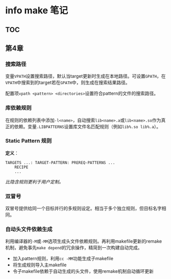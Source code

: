 # info make 笔记

## TOC

## 第4章

### 搜索路径

变量`VPATH`设置搜索路径，默认当target更新时生成在本地路径。可设置`GPATH`，在`VPATH`中搜索到的target若在`GPATH`中，则生成在搜索结果路径。

配置项`vpath <pattern> <directories>`设置符合pattern的文件的搜索路径。

### 库依赖规则

在规则的依赖列表中添加`-l<name>`，自动搜索`lib<name>.a`或`lib<name>.so`作为真正的依赖。变量`.LIBPATTERNS`设置库文件名匹配规则（例如`lib%.so lib%.a`）。

### Static Pattern 规则

**定义**：

```
TARGETS ...: TARGET-PATTERN: PREREQ-PATTERNS ...
	RECIPE
	...
```

*比隐含规则更利于用户定制。*

### 双冒号

双冒号提供给同一个目标并行的多规则设定。相当于多个独立规则，但目标名字相同。

### 自动头文件依赖生成

利用编译器的`-M`或`-MM`选项生成头文件依赖规则。再利用makefile更新的remake机制，避免事先`make depend`的冗余操作，精简到一次构建自动完成。

- 加入pattern规则，利用`cc -MM`功能生成子makefile
- 将生成规则导入主makefile
- 令子makefile依赖于自动生成的头文件，使用remake机制自动循环更新

